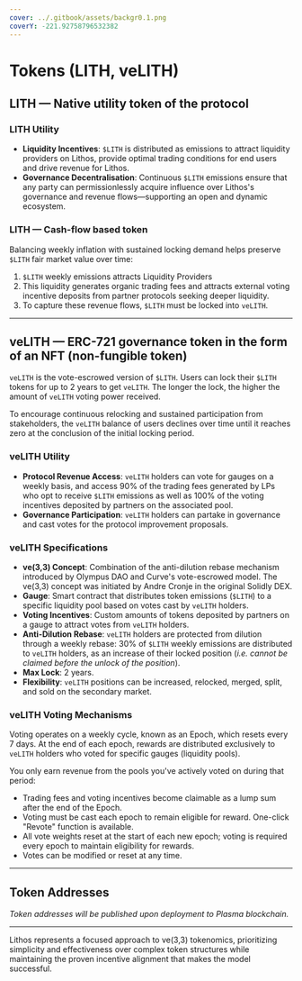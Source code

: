 ```yaml
---
cover: ../.gitbook/assets/backgr0.1.png
coverY: -221.92758796532382
---
```


# Tokens (LITH, veLITH)

## LITH — Native utility token of the protocol

### LITH Utility

* **Liquidity Incentives**: `$LITH` is distributed as emissions to attract liquidity providers on Lithos, provide optimal trading conditions for end users and drive revenue for Lithos.
* **Governance Decentralisation**: Continuous `$LITH` emissions ensure that any party can permissionlessly acquire influence over Lithos's governance and revenue flows—supporting an open and dynamic ecosystem.

### LITH — Cash-flow based token

Balancing weekly inflation with sustained locking demand helps preserve `$LITH` fair market value over time:

1. `$LITH` weekly emissions attracts Liquidity Providers
2. This liquidity generates organic trading fees and attracts external voting incentive deposits from partner protocols seeking deeper liquidity.
3. To capture these revenue flows, `$LITH` must be locked into `veLITH`.

***

## veLITH — ERC-721 governance token in the form of an NFT (non-fungible token)

`veLITH` is the vote-escrowed version of `$LITH`. Users can lock their `$LITH` tokens for up to 2 years to get `veLITH`. The longer the lock, the higher the amount of `veLITH` voting power received.

To encourage continuous relocking and sustained participation from stakeholders, the `veLITH` balance of users declines over time until it reaches zero at the conclusion of the initial locking period.

### veLITH Utility

* **Protocol Revenue Access**: `veLITH` holders can vote for gauges on a weekly basis, and access 90% of the trading fees generated by LPs who opt to receive `$LITH` emissions as well as 100% of the voting incentives deposited by partners on the associated pool.
* **Governance Participation**: `veLITH` holders can partake in governance and cast votes for the protocol improvement proposals.

### veLITH Specifications

* **ve(3,3) Concept**: Combination of the anti-dilution rebase mechanism introduced by Olympus DAO and Curve's vote-escrowed model. The ve(3,3) concept was initiated by Andre Cronje in the original Solidly DEX.
* **Gauge**: Smart contract that distributes token emissions (`$LITH`) to a specific liquidity pool based on votes cast by `veLITH` holders.
* **Voting Incentives**: Custom amounts of tokens deposited by partners on a gauge to attract votes from `veLITH` holders.
* **Anti-Dilution Rebase**: `veLITH` holders are protected from dilution through a weekly rebase: 30% of `$LITH` weekly emissions are distributed to `veLITH` holders, as an increase of their locked position (_i.e. cannot be claimed before the unlock of the position_).
* **Max Lock**: 2 years.
* **Flexibility**: `veLITH` positions can be increased, relocked, merged, split, and sold on the secondary market.

### veLITH Voting Mechanisms

Voting operates on a weekly cycle, known as an Epoch, which resets every 7 days. At the end of each epoch, rewards are distributed exclusively to `veLITH` holders who voted for specific gauges (liquidity pools).

You only earn revenue from the pools you've actively voted on during that period:

* Trading fees and voting incentives become claimable as a lump sum after the end of the Epoch.
* Voting must be cast each epoch to remain eligible for reward. One-click "Revote" function is available.
* All vote weights reset at the start of each new epoch; voting is required every epoch to maintain eligibility for rewards.
* Votes can be modified or reset at any time.

***

## Token Addresses

_Token addresses will be published upon deployment to Plasma blockchain._

***

Lithos represents a focused approach to ve(3,3) tokenomics, prioritizing simplicity and effectiveness over complex token structures while maintaining the proven incentive alignment that makes the model successful.
